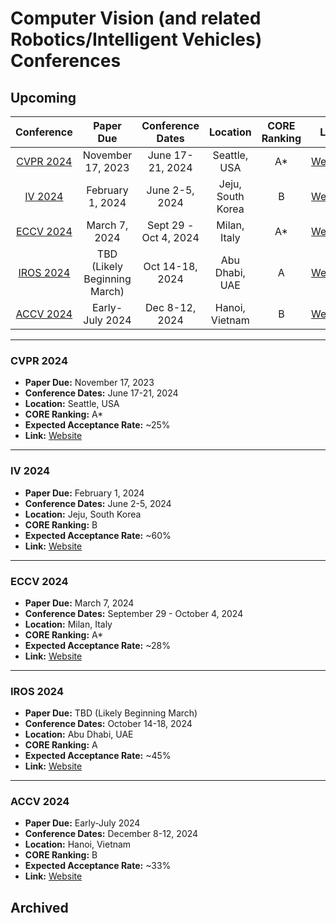 # Computer Vision (and related Robotics/Intelligent Vehicles) Conferences

## Upcoming

| Conference                           |            Paper Due           |       Conference Dates       |      Location      | CORE Ranking |                  Link                   |
|:------------------------------------:|:------------------------------:|:----------------------------:|:------------------:|:------------:|:--------------------------------------:|
| [CVPR 2024](#cvpr-2024)              |      November 17, 2023         |       June 17-21, 2024       | Seattle, USA       |      A*      | [Website](https://cvpr.thecvf.com/)      |
| [IV 2024](#iv-2024)                  |        February 1, 2024        |       June 2-5, 2024         | Jeju, South Korea  |      B       | [Website](https://www.ieee-iv.org/2024/) |
| [ECCV 2024](#eccv-2024)              |          March 7, 2024         | Sept 29 - Oct 4, 2024        | Milan, Italy       |      A*      | [Website](https://eccv2024.ecva.net)     |
| [IROS 2024](#iros-2024)              | TBD (Likely Beginning March)   |       Oct 14-18, 2024        | Abu Dhabi, UAE     |      A       | [Website](http://iros2024-abudhabi.org)   |
| [ACCV 2024](#accv-2024)              |        Early-July 2024         |       Dec 8-12, 2024         | Hanoi, Vietnam     |      B       | [Website](https://accv2024.org)          |

---

### CVPR 2024
- **Paper Due:** November 17, 2023
- **Conference Dates:** June 17-21, 2024
- **Location:** Seattle, USA
- **CORE Ranking:** A*
- **Expected Acceptance Rate:** ~25%
- **Link:** [Website](https://cvpr.thecvf.com/)

---

### IV 2024
- **Paper Due:** February 1, 2024
- **Conference Dates:** June 2-5, 2024
- **Location:** Jeju, South Korea
- **CORE Ranking:** B
- **Expected Acceptance Rate:** ~60%
- **Link:** [Website](https://www.ieee-iv.org/2024/)

---

### ECCV 2024
- **Paper Due:** March 7, 2024
- **Conference Dates:** September 29 - October 4, 2024
- **Location:** Milan, Italy
- **CORE Ranking:** A*
- **Expected Acceptance Rate:** ~28%
- **Link:** [Website](https://eccv2024.ecva.net)

---

### IROS 2024
- **Paper Due:** TBD (Likely Beginning March)
- **Conference Dates:** October 14-18, 2024
- **Location:** Abu Dhabi, UAE
- **CORE Ranking:** A
- **Expected Acceptance Rate:** ~45%
- **Link:** [Website](http://iros2024-abudhabi.org)

---

### ACCV 2024
- **Paper Due:** Early-July 2024
- **Conference Dates:** December 8-12, 2024
- **Location:** Hanoi, Vietnam
- **CORE Ranking:** B
- **Expected Acceptance Rate:** ~33%
- **Link:** [Website](https://accv2024.org)

## Archived